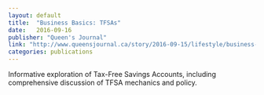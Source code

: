 ```yaml
---
layout: default
title:  "Business Basics: TFSAs"
date:   2016-09-16
publisher: "Queen's Journal"
link: "http://www.queensjournal.ca/story/2016-09-15/lifestyle/business-basics-tfsas-0/?lipi=urn%3Ali%3Apage%3Ad_flagship3_profile_view_base%3B9U5XZvFLSIiPje%2FykIgcrw%3D%3D"
categories: publications
---
```

Informative exploration of Tax-Free Savings Accounts, including comprehensive discussion of TFSA mechanics and policy.
